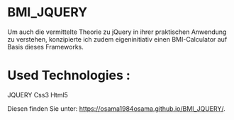 # BMI_JQUERY
Um auch die vermittelte Theorie zu jQuery in ihrer praktischen Anwendung zu verstehen,
konzipierte ich zudem eigeninitiativ einen BMI-Calculator auf Basis dieses Frameworks.

# Used Technologies :
JQUERY
Css3
Html5


Diesen finden Sie unter:
https://osama1984osama.github.io/BMI_JQUERY/.
